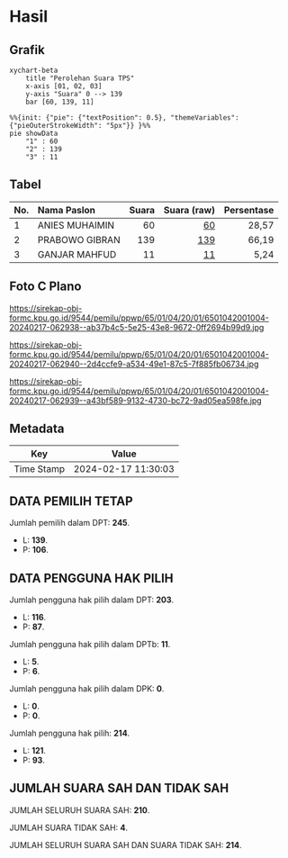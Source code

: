 # Hasil

## Grafik

```mermaid
xychart-beta
    title "Perolehan Suara TPS"
    x-axis [01, 02, 03]
    y-axis "Suara" 0 --> 139
    bar [60, 139, 11]
```

```mermaid
%%{init: {"pie": {"textPosition": 0.5}, "themeVariables": {"pieOuterStrokeWidth": "5px"}} }%%
pie showData
    "1" : 60
    "2" : 139
    "3" : 11
```

## Tabel

| No. | Nama Paslon    | Suara | Suara (raw) | Persentase |
|:--- |:-------------- | -----:| -----------:| ----------:|
| 1   | ANIES MUHAIMIN | 60    | [60][p-1]   | 28,57      |
| 2   | PRABOWO GIBRAN | 139   | [139][p-2]  | 66,19      |
| 3   | GANJAR MAHFUD  | 11    | [11][p-3]   | 5,24       |


[p-1]: https://github.com/gigit-pemilu/pemilu-2024-65-kalimantan-utara/blob/main/pilpres/hitung-suara/sub/65-kalimantan-utara/sub/01-bulungan/sub/04-tanjung-palas-timur/sub/2001-tanah-kuning/sub/004-tps/sub/paslon-1.txt
[p-2]: https://github.com/gigit-pemilu/pemilu-2024-65-kalimantan-utara/blob/main/pilpres/hitung-suara/sub/65-kalimantan-utara/sub/01-bulungan/sub/04-tanjung-palas-timur/sub/2001-tanah-kuning/sub/004-tps/sub/paslon-2.txt
[p-3]: https://github.com/gigit-pemilu/pemilu-2024-65-kalimantan-utara/blob/main/pilpres/hitung-suara/sub/65-kalimantan-utara/sub/01-bulungan/sub/04-tanjung-palas-timur/sub/2001-tanah-kuning/sub/004-tps/sub/paslon-3.txt

## Foto C Plano

https://sirekap-obj-formc.kpu.go.id/9544/pemilu/ppwp/65/01/04/20/01/6501042001004-20240217-062938--ab37b4c5-5e25-43e8-9672-0ff2694b99d9.jpg

https://sirekap-obj-formc.kpu.go.id/9544/pemilu/ppwp/65/01/04/20/01/6501042001004-20240217-062940--2d4ccfe9-a534-49e1-87c5-7f885fb06734.jpg

https://sirekap-obj-formc.kpu.go.id/9544/pemilu/ppwp/65/01/04/20/01/6501042001004-20240217-062939--a43bf589-9132-4730-bc72-9ad05ea598fe.jpg


## Metadata

| Key        | Value               |
| ---------- | ------------------- |
| Time Stamp | 2024-02-17 11:30:03 |


## DATA PEMILIH TETAP

Jumlah pemilih dalam DPT: **245**.
 * L: **139**.
 * P: **106**.

## DATA PENGGUNA HAK PILIH

Jumlah pengguna hak pilih dalam DPT: **203**.
 * L: **116**.
 * P: **87**.

Jumlah pengguna hak pilih dalam DPTb: **11**.
 * L: **5**.
 * P: **6**.

Jumlah pengguna hak pilih dalam DPK: **0**.
 * L: **0**.
 * P: **0**.

Jumlah pengguna hak pilih: **214**.
 * L: **121**.
 * P: **93**.

## JUMLAH SUARA SAH DAN TIDAK SAH

JUMLAH SELURUH SUARA SAH: **210**.

JUMLAH SUARA TIDAK SAH: **4**.

JUMLAH SELURUH SUARA SAH DAN SUARA TIDAK SAH: **214**.


